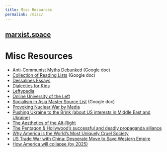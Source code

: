 ```yaml
---
title: Misc Resources
permalink: /misc/
---
```


## [marxist.space](https://marxist.space)

# Misc Resources

* [Anti-Communist Myths Debunked](https://docs.google.com/document/d/1Gxwhh-vdeB--47HM-20cEVRC9eAMhrapbNf0Sk8VSOs/edit) (Google doc)
* [Collection of Reading Lists](https://docs.google.com/document/d/1k-OPPy9UM9ApPuWVIsPcvX3zQh1LUsVbPQocD9mUhyA/edit) (Google doc)
* [Dessalines Essays](https://github.com/dessalines/essays)
* [Dialectics for Kids](http://dialectics4kids.org/)
* [Leftypedia](https://leftypedia.org/wiki/Main_Page)
* [Online University of the Left](http://ouleft.org/)
* [Socialism in Asia Master Source List](https://docs.google.com/document/d/1KMAZopkLyjP74vOssz6XAdPxvMh-1rJRptFnFD54bPg/edit?usp=sharing) (Google doc)
* [Provoking Nuclear War by Media](http://www.counterpunch.org/2016/08/24/provoking-nuclear-war-by-media/)
* [Pushing Ukraine to the Brink (about US interests in Middle East and Ukraine)](http://www.counterpunch.org/2014/07/09/pushing-ukraine-to-the-brink/)
* [The Aesthetics of the Alt-Right](http://baltimore-art.com/2017/02/11/the-aesthetics-of-the-alt-right/)
* [The Pentagon & Hollywood’s successful and deadly propaganda alliance](http://www.greanvillepost.com/2018/03/12/the-pentagon-hollywoods-successful-and-deadly-propaganda-alliance/)
* [Why America is the World’s Most Uniquely Cruel Society](https://eand.co/why-is-america-the-worlds-most-uniquely-cruel-society-f67afc5c6b9a)
* [US Trade War with China: Desperate Move to Save Western Empire](https://www.globalresearch.ca/us-trade-war-china-desperate-move-save-western-empire/5660991)
* [How America will collapse (by 2025)](https://www.salon.com/2010/12/06/america_collapse_2025/)
